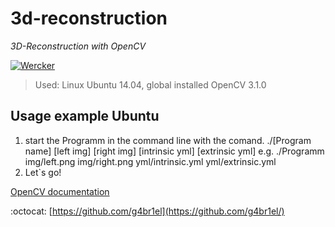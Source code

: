 # 3d-reconstruction
*3D-Reconstruction with OpenCV*

[![Wercker](https://img.shields.io/wercker/ci/wercker/docs.svg)]()

> Used: Linux Ubuntu 14.04, global installed OpenCV 3.1.0
      

## Usage example Ubuntu
1. start the Programm in the command line with the comand. ./[Program name] [left img] [right img] [intrinsic yml] [extrinsic yml]
      e.g. ./Programm img/left.png img/right.png yml/intrinsic.yml yml/extrinsic.yml  
2. Let`s go!

[OpenCV documentation](http://docs.opencv.org/3.1.0/)


:octocat: [https://github.com/g4br1el](https://github.com/g4br1el/)
